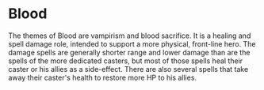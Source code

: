 # Blood

The themes of Blood are vampirism and blood sacrifice. It is a healing
and spell damage role, intended to support a more physical, front-line
hero. The damage spells are generally shorter range and lower damage
than are the spells of the more dedicated casters, but most of those
spells heal their caster or his allies as a side-effect. There are also
several spells that take away their caster's health to restore more HP
to his allies.
